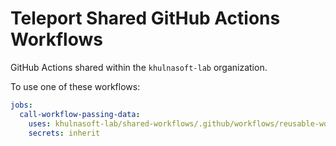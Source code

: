 # Teleport Shared GitHub Actions Workflows

GitHub Actions shared within the `khulnasoft-lab` organization.

To use one of these workflows:

```yaml
jobs:
  call-workflow-passing-data:
    uses: khulnasoft-lab/shared-workflows/.github/workflows/reusable-workflow.yml@main
    secrets: inherit
```

